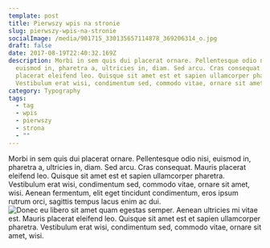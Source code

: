 ```yaml
---
template: post
title: Pierwszy wpis na stronie
slug: pierwszy-wpis-na-stronie
socialImage: /media/901715_330135657114878_369206314_o.jpg
draft: false
date: 2017-08-19T22:40:32.169Z
description: Morbi in sem quis dui placerat ornare. Pellentesque odio nisi,
  euismod in, pharetra a, ultricies in, diam. Sed arcu. Cras consequat. Mauris
  placerat eleifend leo. Quisque sit amet est et sapien ullamcorper pharetra.
  Vestibulum erat wisi, condimentum sed, commodo vitae, ornare sit amet, wisi.
category: Typography
tags:
  - tag
  - wpis
  - pierwszy
  - strona
  - ""
---
```

[](#the-first-transition)Morbi in sem quis dui placerat ornare. Pellentesque odio nisi, euismod in, pharetra a, ultricies in, diam. Sed arcu. Cras consequat. Mauris placerat eleifend leo. Quisque sit amet est et sapien ullamcorper pharetra. Vestibulum erat wisi, condimentum sed, commodo vitae, ornare sit amet, wisi. Aenean fermentum, elit eget tincidunt condimentum, eros ipsum rutrum orci, sagittis tempus lacus enim ac dui. ![Donec eu libero sit amet quam egestas semper. Aenean ultricies mi vitae est. Mauris placerat eleifend leo. Quisque sit amet est et sapien ullamcorper pharetra. Vestibulum erat wisi, condimentum sed, commodo vitae, ornare sit amet, wisi.](https://www.hawalej.com/pages/kantakt)
